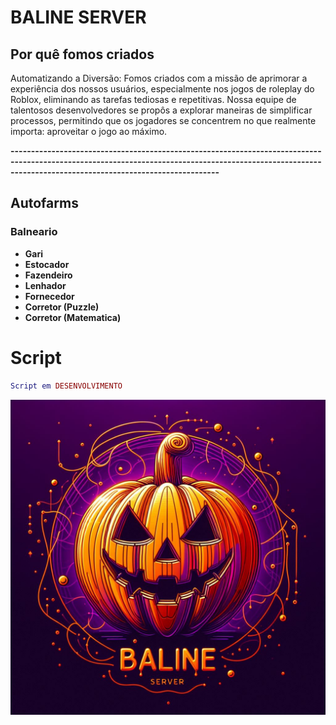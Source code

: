 # BALINE SERVER



## Por quê fomos criados

Automatizando a Diversão: Fomos criados com a missão de aprimorar a experiência dos nossos usuários, especialmente nos jogos de roleplay do Roblox, eliminando as tarefas tediosas e repetitivas. Nossa equipe de talentosos desenvolvedores se propôs a explorar maneiras de simplificar processos, permitindo que os jogadores se concentrem no que realmente importa: aproveitar o jogo ao máximo.

**-----------------------------------------------------------------------------------------------------------------------------------------------------------------------------------------------------------**

## Autofarms
### Balneario
  
- **Gari**
- **Estocador**
- **Fazendeiro**
- **Lenhador**
- **Fornecedor**
- **Corretor (Puzzle)**
- **Corretor (Matematica)**









# Script
```lua
Script em DESENVOLVIMENTO
```

![Banner](https://raw.githubusercontent.com/iamthebestts/BALINE-SERVER/Regras/Baline%20server%20Logo.jpg)
